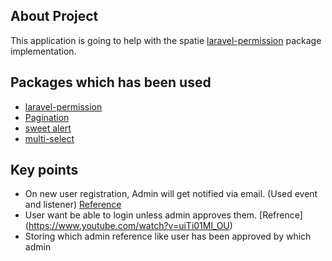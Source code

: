 

## About Project

This application is going to help with the spatie [laravel-permission](https://spatie.be/docs/laravel-permission/v3/introduction) package implementation.

## Packages which has been used 

- [laravel-permission](https://spatie.be/docs/laravel-permission/v3/introduction)
- [Pagination](https://github.com/gilbitron/laravel-vue-pagination)
- [sweet alert](https://github.com/avil13/vue-sweetalert2)
- [multi-select](https://github.com/shentao/vue-multiselect)


## Key points

- On new user registration, Admin will get notified via email. (Used event and listener) [Reference](https://www.youtube.com/watch?v=DvoaU6cQQHM)
- User want be able to login unless admin approves them. [Refrence] (https://www.youtube.com/watch?v=uiTi01Ml_OU)
- Storing which admin reference like user has been approved by which admin
